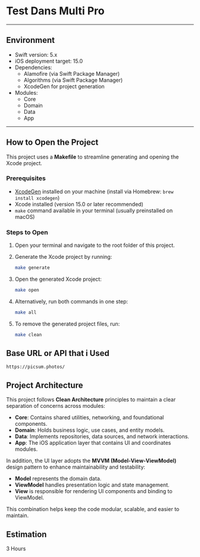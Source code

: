 # Test Dans Multi Pro
---

## Environment

- Swift version: 5.x
- iOS deployment target: 15.0
- Dependencies:
  - Alamofire (via Swift Package Manager)
  - Algorithms (via Swift Package Manager)
  - XcodeGen for project generation
- Modules:
  - Core
  - Domain
  - Data
  - App

---


## How to Open the Project

This project uses a **Makefile** to streamline generating and opening the Xcode project.

### Prerequisites

- [XcodeGen](https://github.com/yonaskolb/XcodeGen) installed on your machine (install via Homebrew: `brew install xcodegen`)
- Xcode installed (version 15.0 or later recommended)
- `make` command available in your terminal (usually preinstalled on macOS)

### Steps to Open

1. Open your terminal and navigate to the root folder of this project.

2. Generate the Xcode project by running:
      ```bash
   make generate
3. Open the generated Xcode project:
      ```bash
   make open
4. Alternatively, run both commands in one step:
      ```bash
   make all
5. To remove the generated project files, run:
      ```bash
   make clean

## Base URL or API that i Used
`https://picsum.photos/`

## Project Architecture

This project follows **Clean Architecture** principles to maintain a clear separation of concerns across modules:

- **Core**: Contains shared utilities, networking, and foundational components.
- **Domain**: Holds business logic, use cases, and entity models.
- **Data**: Implements repositories, data sources, and network interactions.
- **App**: The iOS application layer that contains UI and coordinates modules.

In addition, the UI layer adopts the **MVVM (Model-View-ViewModel)** design pattern to enhance maintainability and testability:

- **Model** represents the domain data.
- **ViewModel** handles presentation logic and state management.
- **View** is responsible for rendering UI components and binding to ViewModel.

This combination helps keep the code modular, scalable, and easier to maintain.


## Estimation
3 Hours


